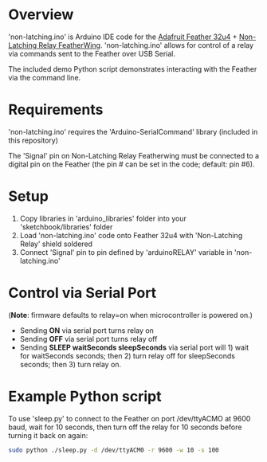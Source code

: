 # Overview

'non-latching.ino' is Arduino IDE code for the [Adafruit Feather 32u4](https://www.adafruit.com/product/2771) + [Non-Latching Relay FeatherWing](https://www.adafruit.com/product/2895). 'non-latching.ino' allows for control of a relay via commands sent to the Feather over USB Serial.

The included demo Python script demonstrates interacting with the Feather via the command line.

# Requirements

'non-latching.ino' requires the 'Arduino-SerialCommand' library (included in this repository)

The 'Signal' pin on Non-Latching Relay Featherwing must be connected to a digital pin on the Feather (the pin # can be set in the code; default: pin #6).

# Setup

1. Copy libraries in 'arduino_libraries' folder into your 'sketchbook/libraries' folder
2. Load 'non-latching.ino' code onto Feather 32u4 with 'Non-Latching Relay' shield soldered
3. Connect 'Signal' pin to pin defined by 'arduinoRELAY' variable in 'non-latching.ino'

# Control via Serial Port 

(**Note**: firmware defaults to relay=on when microcontroller is powered on.)

- Sending **ON** via serial port turns relay on  
- Sending **OFF** via serial port turns relay off  
- Sending **SLEEP waitSeconds sleepSeconds** via serial port will 1) wait for waitSeconds seconds; then 2) turn relay off for sleepSeconds seconds; then 3) turn relay on.


# Example Python script 

To use 'sleep.py' to connect to the Feather on port /dev/ttyACMO at 9600 baud, wait for 10 seconds, then turn off the relay for 10 seconds before turning it back on again:


``` bash
sudo python ./sleep.py -d /dev/ttyACM0 -r 9600 -w 10 -s 100
```

 

